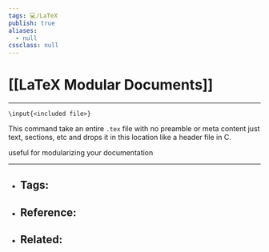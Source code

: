 ```yaml
---
tags: 💻️/LaTeX
publish: true
aliases:
  - null
cssclass: null
---
```


# [[LaTeX Modular Documents]]

---

`\input{<included file>}`

This command take an entire `.tex` file with no preamble or meta content just text, sections, etc and drops it in this location like a header file in C.

useful for modularizing your documentation

---

- Tags: 
	- 
- Reference:
	- 
- Related:
	- 
